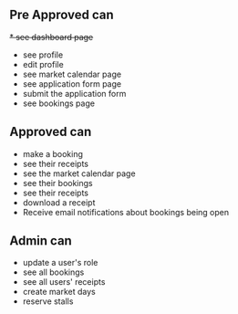 ## Pre Approved can
~~* see dashboard page~~
* see profile
* edit profile
* see market calendar page
* see application form page
* submit the application form
* see bookings page

## Approved can
* make a booking
* see their receipts
* see the market calendar page
* see their bookings
* see their receipts
* download a receipt
* Receive email notifications about bookings being open

## Admin can
* update a user's role
* see all bookings
* see all users' receipts
* create market days
* reserve stalls
